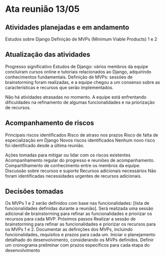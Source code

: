 # Ata reunião 13/05

## Atividades planejadas e em andamento

Estudos sobre Django
Definição de MVPs (Minimum Viable Products) 1 e 2

## Atualização das atividades

Progresso significativo
    Estudos de Django: vários membros da equipe concluíram cursos online e tutoriais relacionados ao Django, adquirindo conhecimentos fundamentais.
    Definição de MVPs: sessões de brainstorming foram realizadas, e a equipe chegou a um consenso sobre as características e recursos que serão implementados.

Não há atividades atrasadas no momento.
A equipe está enfrentando dificuldades na refinamento de algumas funcionalidades e na priorização de recursos.

## Acompanhamento de riscos

Principais riscos identificados
Risco de atraso nos prazos
Risco de falta de especialização em Django
Novos riscos identificados
Nenhum novo risco foi identificado desde a última reunião.

Ações tomadas para mitigar ou lidar com os riscos existentes
Acompanhamento regular do progresso e reuniões de acompanhamento.
Compartilhamento de conhecimento entre os membros da equipe.
Discussão sobre recursos e suporte
Recursos adicionais necessários
Não foram identificadas necessidades urgentes de recursos adicionais.

## Decisões tomadas

Os MVPs 1 e 2 serão definidos com base nas funcionalidades: [lista de funcionalidades definidas durante a reunião].
Será realizada uma sessão adicional de brainstorming para refinar as funcionalidades e priorizar os recursos para cada MVP.
Próximos passos
Realizar a sessão de brainstorming para refinar as funcionalidades e priorizar os recursos para os MVPs 1 e 2.
Documentar as definições dos MVPs, incluindo funcionalidades, requisitos e prazos para cada um.
Iniciar o planejamento detalhado do desenvolvimento, considerando os MVPs definidos.
Definir um cronograma preliminar com prazos específicos para cada etapa do desenvolvimento
